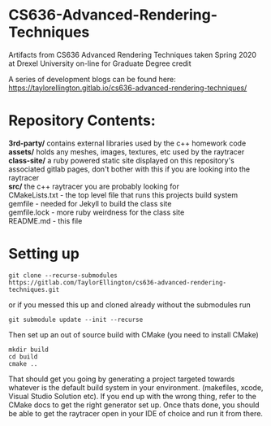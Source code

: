 # CS636-Advanced-Rendering-Techniques

Artifacts from CS636 Advanced Rendering Techniques taken Spring 2020 at Drexel University on-line for Graduate Degree credit

A series of development blogs can be found here: https://taylorellington.gitlab.io/cs636-advanced-rendering-techniques/

# Repository Contents:

**3rd-party/** contains external libraries used by the c++ homework code  
**assets/** holds any meshes, images, textures, etc used by the raytracer  
**class-site/** a ruby powered static site displayed on this repository's associated gitlab pages, don't bother with this if you are looking into the raytracer  
**src/** the c++ raytracer you are probably looking for    
CMakeLists.txt - the top level file that runs this projects build system  
gemfile - needed for Jekyll to build the class site  
gemfile.lock - more ruby weirdness for the class site  
README.md - this file   

# Setting up

`git clone --recurse-submodules https://gitlab.com/TaylorEllington/cs636-advanced-rendering-techniques.git`

or if you messed this up and cloned already without the submodules run

`git submodule update --init --recurse`

Then set up an out of source build with CMake (you need to install CMake)

`mkdir build`  
`cd build`    
`cmake ..`  

That should get you going by generating a project targeted towards whatever is the default build system in your environment. (makefiles, xcode, Visual Studio Solution etc). If you end up with the wrong thing, refer to the CMake docs to get the right generator set up. Once thats done, you should be able to get the raytracer open in your IDE of choice and run it from there. 


